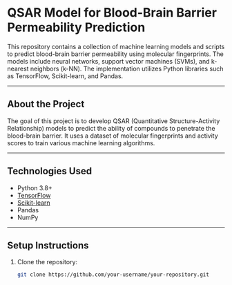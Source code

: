 # QSAR Model for Blood-Brain Barrier Permeability Prediction

This repository contains a collection of machine learning models and scripts to predict blood-brain barrier permeability using molecular fingerprints. The models include neural networks, support vector machines (SVMs), and k-nearest neighbors (k-NN). The implementation utilizes Python libraries such as TensorFlow, Scikit-learn, and Pandas.

---

## About the Project

The goal of this project is to develop QSAR (Quantitative Structure-Activity Relationship) models to predict the ability of compounds to penetrate the blood-brain barrier. It uses a dataset of molecular fingerprints and activity scores to train various machine learning algorithms.

---

## Technologies Used

- Python 3.8+
- [TensorFlow](https://www.tensorflow.org/)
- [Scikit-learn](https://scikit-learn.org/)
- Pandas
- NumPy

---

## Setup Instructions

1. Clone the repository:
   ```bash
   git clone https://github.com/your-username/your-repository.git
